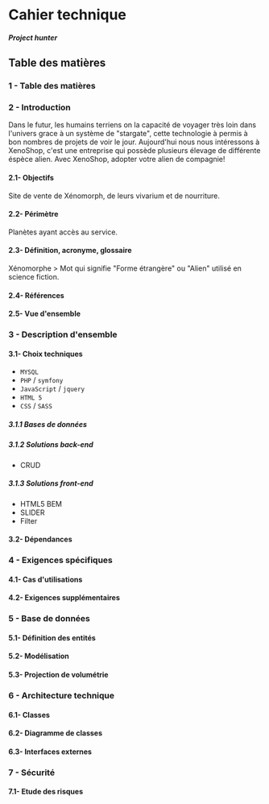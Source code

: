 # Cahier technique
#####  Project hunter

## Table des matières

### 1 - Table des matières


### 2 - Introduction

Dans le futur, les humains terriens on la capacité de voyager très loin dans l'univers grace à un système de "stargate", cette technologie à permis à bon nombres de projets de voir le jour. Aujourd'hui nous nous intéressons à XenoShop, c'est une entreprise qui possède plusieurs élevage de différente éspèce alien. Avec XenoShop, adopter votre alien de compagnie!

#### 2.1- Objectifs
Site de vente de Xénomorph, de leurs vivarium et de nourriture.

#### 2.2- Périmètre
Planètes ayant accès au service.

#### 2.3- Définition, acronyme, glossaire
Xénomorphe > Mot qui signifie "Forme étrangère" ou "Alien" utilisé en science fiction.

#### 2.4- Références

#### 2.5- Vue d'ensemble

### 3 - Description d'ensemble
#### 3.1- Choix techniques
* ```MYSQL```
* ```PHP``` / ```symfony```
* ```JavaScript``` / ```jquery```
* ```HTML 5```
* ```CSS``` / ```SASS```

##### 3.1.1 Bases de données

##### 3.1.2 Solutions back-end
* CRUD

##### 3.1.3 Solutions front-end
* HTML5 BEM
* SLIDER
* Filter

#### 3.2- Dépendances

### 4 - Exigences spécifiques
#### 4.1- Cas d'utilisations
 
#### 4.2- Exigences supplémentaires

### 5 - Base de données
#### 5.1- Définition des entités
#### 5.2- Modélisation
#### 5.3- Projection de volumétrie

### 6 - Architecture technique
#### 6.1- Classes
#### 6.2- Diagramme de classes
#### 6.3- Interfaces externes

### 7 - Sécurité
#### 7.1- Etude des risques











